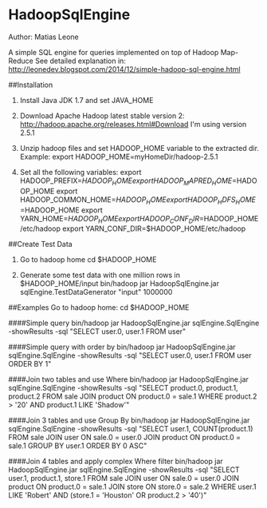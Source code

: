 HadoopSqlEngine
===============
Author: Matias Leone

A simple SQL engine for queries implemented on top of Hadoop Map-Reduce
See detailed explanation in: http://leonedev.blogspot.com/2014/12/simple-hadoop-sql-engine.html


##Installation
1) Install Java JDK 1.7 and set JAVA_HOME

2) Download Apache Hadoop latest stable version 2: http://hadoop.apache.org/releases.html#Download
   I'm using version 2.5.1
	
3) Unzip hadoop files and set HADOOP_HOME variable to the extracted dir. 
Example:
export HADOOP_HOME=myHomeDir/hadoop-2.5.1
	
4) Set all the following variables:
export HADOOP_PREFIX=$HADOOP_HOME
export HADOOP_MAPRED_HOME=$HADOOP_HOME
export HADOOP_COMMON_HOME=$HADOOP_HOME
export HADOOP_HDFS_HOME=$HADOOP_HOME
export YARN_HOME=$HADOOP_HOME
export HADOOP_CONF_DIR=$HADOOP_HOME/etc/hadoop
export YARN_CONF_DIR=$HADOOP_HOME/etc/hadoop



##Create Test Data
1) Go to hadoop home
cd $HADOOP_HOME

2) Generate some test data with one million rows in $HADOOP_HOME/input
bin/hadoop jar HadoopSqlEngine.jar sqlEngine.TestDataGenerator "input" 1000000


##Examples
Go to hadoop home:
cd $HADOOP_HOME

####Simple query
bin/hadoop jar HadoopSqlEngine.jar sqlEngine.SqlEngine -showResults -sql "SELECT user.0, user.1 FROM user"

####Simple query with order by
bin/hadoop jar HadoopSqlEngine.jar sqlEngine.SqlEngine -showResults -sql "SELECT user.0, user.1 FROM user ORDER BY 1"

####Join two tables and use Where
bin/hadoop jar HadoopSqlEngine.jar sqlEngine.SqlEngine -showResults -sql "SELECT product.0, product.1, product.2 FROM sale JOIN product ON product.0 = sale.1 WHERE product.2 > '20' AND product.1 LIKE 'Shadow'"

####Join 3 tables and use Group By
bin/hadoop jar HadoopSqlEngine.jar sqlEngine.SqlEngine -showResults -sql "SELECT user.1, COUNT(product.1) FROM sale JOIN user ON sale.0 = user.0 JOIN product ON product.0 = sale.1 GROUP BY user.1 ORDER BY 0 ASC"

####Join 4 tables and apply complex Where filter
bin/hadoop jar HadoopSqlEngine.jar sqlEngine.SqlEngine -showResults -sql "SELECT user.1, product.1, store.1 FROM sale JOIN user ON sale.0 = user.0 JOIN product ON product.0 = sale.1 JOIN store ON store.0 = sale.2 WHERE user.1 LIKE 'Robert' AND (store.1 = 'Houston' OR product.2 > '40')"










